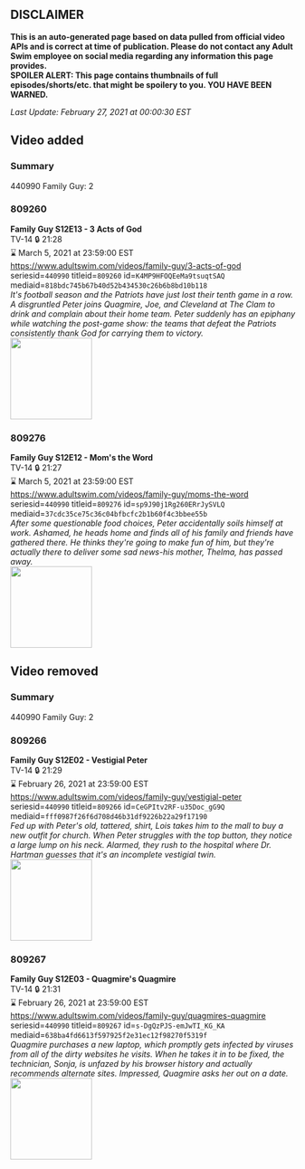 ## DISCLAIMER
**This is an auto-generated page based on data pulled from official video APIs and is correct at time of publication. Please do not contact any Adult Swim employee on social media regarding any information this page provides.**  
**SPOILER ALERT: This page contains thumbnails of full episodes/shorts/etc. that might be spoilery to you. YOU HAVE BEEN WARNED.**  

_Last Update: February 27, 2021 at 00:00:30 EST_
## Video added
### Summary
440990 Family Guy: 2  
### 809260
**Family Guy S12E13 - 3 Acts of God**  
TV-14 🔒 21:28  
⌛ March 5, 2021 at 23:59:00 EST  
https://www.adultswim.com/videos/family-guy/3-acts-of-god  
seriesid=`440990` titleid=`809260` id=`K4MP9HFOQEeMa9tsuqtSAQ` mediaid=`818bdc745b67b40d52b434530c26b6b8bd10b118`  
_It's football season and the Patriots have just lost their tenth game in a row. A disgruntled Peter joins Quagmire, Joe, and Cleveland at The Clam to drink and complain about their home team. Peter suddenly has an epiphany while watching the post-game show: the teams that defeat the Patriots consistently thank God for carrying them to victory._  
<a href="https://i.cdn.turner.com/adultswim/big/image-upload/thumbnails/thumb-2_image-15238980835569.jpg"><img src="https://i.cdn.turner.com/adultswim/big/image-upload/thumbnails/thumb-2_image-15238980835569.jpg" height="144px" /></a>
### 809276
**Family Guy S12E12 - Mom's the Word**  
TV-14 🔒 21:27  
⌛ March 5, 2021 at 23:59:00 EST  
https://www.adultswim.com/videos/family-guy/moms-the-word  
seriesid=`440990` titleid=`809276` id=`sp9J90j1Rg260ERrJySVLQ` mediaid=`37cdc35ce75c36c04bfbcfc2b1b60f4c3bbee55b`  
_After some questionable food choices, Peter accidentally soils himself at work. Ashamed, he heads home and finds all of his family and friends have gathered there. He thinks they're going to make fun of him, but they're actually there to deliver some sad news-his mother, Thelma, has passed away._  
<a href="https://i.cdn.turner.com/adultswim/big/image-upload/thumbnails/thumb-2_image-15238980514943.jpg"><img src="https://i.cdn.turner.com/adultswim/big/image-upload/thumbnails/thumb-2_image-15238980514943.jpg" height="144px" /></a>
## Video removed
### Summary
440990 Family Guy: 2  
### 809266
**Family Guy S12E02 - Vestigial Peter**  
TV-14 🔒 21:29  
⌛ February 26, 2021 at 23:59:00 EST  
https://www.adultswim.com/videos/family-guy/vestigial-peter  
seriesid=`440990` titleid=`809266` id=`CeGPItv2RF-u35Doc_gG9Q` mediaid=`fff0987f26f6d708d46b31df9226b22a29f17190`  
_Fed up with Peter's old, tattered, shirt, Lois takes him to the mall to buy a new outfit for church. When Peter struggles with the top button, they notice a large lump on his neck. Alarmed, they rush to the hospital where Dr. Hartman guesses that it's an incomplete vestigial twin._  
<a href="https://i.cdn.turner.com/adultswim/big/image-upload/thumbnails/thumb-2_image-152277525143211.jpg"><img src="https://i.cdn.turner.com/adultswim/big/image-upload/thumbnails/thumb-2_image-152277525143211.jpg" height="144px" /></a>
### 809267
**Family Guy S12E03 - Quagmire's Quagmire**  
TV-14 🔒 21:31  
⌛ February 26, 2021 at 23:59:00 EST  
https://www.adultswim.com/videos/family-guy/quagmires-quagmire  
seriesid=`440990` titleid=`809267` id=`s-DgQzPJS-emJwTI_KG_KA` mediaid=`638ba4fd6613f597925f2e31ec12f98270f5319f`  
_Quagmire purchases a new laptop, which promptly gets infected by viruses from all of the dirty websites he visits. When he takes it in to be fixed, the technician, Sonja, is unfazed by his browser history and actually recommends alternate sites. Impressed, Quagmire asks her out on a date._  
<a href="https://i.cdn.turner.com/adultswim/big/image-upload/thumbnails/thumb-2_image-15227752778257.jpg"><img src="https://i.cdn.turner.com/adultswim/big/image-upload/thumbnails/thumb-2_image-15227752778257.jpg" height="144px" /></a>
